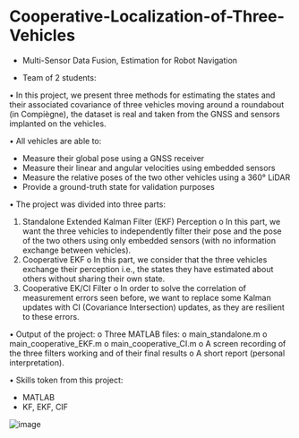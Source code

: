 # Cooperative-Localization-of-Three-Vehicles
* Multi-Sensor Data Fusion, Estimation for Robot Navigation

- Team of 2 students:

•	In this project, we present three methods for estimating the states and their associated covariance of three vehicles moving around a roundabout (in Compiègne), the dataset is real and taken from the GNSS and sensors implanted on the vehicles.

•	All vehicles are able to:
  -	Measure their global pose using a GNSS receiver
  -	Measure their linear and angular velocities using embedded sensors
  -	Measure the relative poses of the two other vehicles using a 360° LiDAR
  -	Provide a ground-truth state for validation purposes

•	The project was divided into three parts:
  1.	Standalone Extended Kalman Filter (EKF) Perception
    o	In this part, we want the three vehicles to independently filter their pose and the pose of the two others using only embedded sensors (with no information exchange between vehicles).
  2.	Cooperative EKF
    o	In this part, we consider that the three vehicles exchange their perception i.e., the states they have estimated about others without sharing their own state.
  3.	Cooperative EK/CI Filter
    o	In order to solve the correlation of measurement errors seen before, we want to replace some Kalman updates with CI (Covariance Intersection) updates, as they are resilient to these errors.

•	Output of the project: 
  o	Three MATLAB files:
    o	main_standalone.m
    o	main_cooperative_EKF.m
    o	main_cooperative_CI.m
  o	A screen recording of the three filters working and of their final results
  o	A short report (personal interpretation).

•	Skills token from this project:
-	MATLAB
-	KF, EKF, CIF 



![image](https://user-images.githubusercontent.com/85926752/164971766-bcd4dd2e-3242-41ee-8d93-aba39343f229.png)

